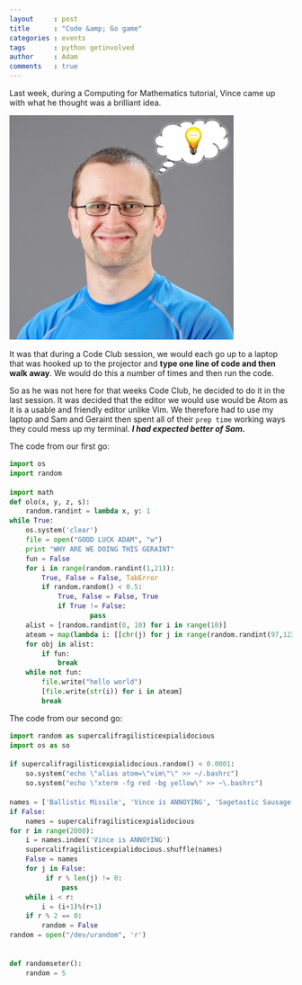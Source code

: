 ```yaml
---
layout     : post
title      : "Code &amp; Go game"
categories : events
tags       : python getinvolved
author     : Adam
comments   : true
---
```

Last week, during a Computing for Mathematics tutorial, Vince came up with what
he thought was a brilliant idea.

![Liiightbulb](/res/blog_pics/Vince-with-lightbulb.png)

It was that during a Code Club session, we would each go up to a laptop that was
hooked up to the projector and **type one line of code and then walk away**. We
would do this a number of times and then run the code.

So as he was not here for that weeks Code Club, he decided to do it in the last
session. It was decided that the editor we would use would be Atom as it is a
usable and friendly editor unlike Vim. We therefore had to use my laptop and Sam
and Geraint then spent all of their `prep time` working ways they could mess up
my terminal. ***I had expected better of Sam.***

The code from our first go:

```python
import os
import random

import math
def olo(x, y, z, s):
	random.randint = lambda x, y: 1
while True:
	os.system('clear')
	file = open("GOOD LUCK ADAM", "w")
	print "WHY ARE WE DOING THIS GERAINT"
	fun = False
	for i in range(random.randint(1,21)):
		True, False = False, TabError
		if random.random() < 0.5:
			True, False = False, True
			if True != False:
					pass
	alist = [random.randint(0, 10) for i in range(10)]
	ateam = map(lambda i: [[chr(j) for j in range(random.randint(97,123))] for i in range(i) ], alist)
	for obj in alist:
		if fun:
			break
	while not fun:
		file.write("hello world")
		[file.write(str(i)) for i in ateam]
		break
```

The code from our second go:

```python
import random as supercalifragilisticexpialidocious
import os as so

if supercalifragilisticexpialidocious.random() < 0.0001:
	so.system("echo \"alias atom=\"vim\"\" >> ~/.bashrc")
	so.system("echo \"xterm -fg red -bg yellow\" >> ~\.bashrc")

names = ['Ballistic Missile', 'Vince is ANNOYING', 'Sagetastic Sausage']
if False:
	names = supercalifragilisticexpialidocious
for r in range(2000):
	i = names.index('Vince is ANNOYING')
	supercalifragilisticexpialidocious.shuffle(names)
	False = names
	for j in False:
		 if r % len(j) != 0:
			 pass
	while i < r:
		i = (i+1)%(r+1)
	if r % 2 == 0:
		random = False
random = open("/dev/urandom", 'r')


def randomseter():
	random = 5
```
